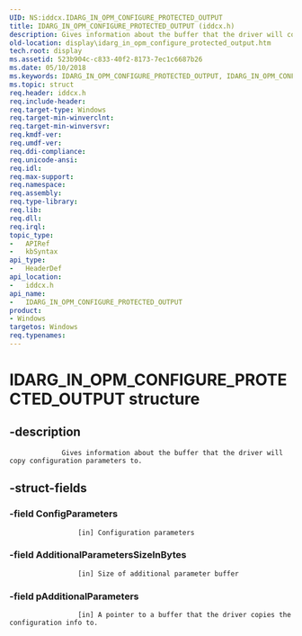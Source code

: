 ```yaml
---
UID: NS:iddcx.IDARG_IN_OPM_CONFIGURE_PROTECTED_OUTPUT
title: IDARG_IN_OPM_CONFIGURE_PROTECTED_OUTPUT (iddcx.h)
description: Gives information about the buffer that the driver will copy configuration parameters to.
old-location: display\idarg_in_opm_configure_protected_output.htm
tech.root: display
ms.assetid: 523b904c-c833-40f2-8173-7ec1c6687b26
ms.date: 05/10/2018
ms.keywords: IDARG_IN_OPM_CONFIGURE_PROTECTED_OUTPUT, IDARG_IN_OPM_CONFIGURE_PROTECTED_OUTPUT structure [Display Devices], display.idarg_in_opm_configure_protected_output, iddcx/IDARG_IN_OPM_CONFIGURE_PROTECTED_OUTPUT
ms.topic: struct
req.header: iddcx.h
req.include-header: 
req.target-type: Windows
req.target-min-winverclnt: 
req.target-min-winversvr: 
req.kmdf-ver: 
req.umdf-ver: 
req.ddi-compliance: 
req.unicode-ansi: 
req.idl: 
req.max-support: 
req.namespace: 
req.assembly: 
req.type-library: 
req.lib: 
req.dll: 
req.irql: 
topic_type:
-	APIRef
-	kbSyntax
api_type:
-	HeaderDef
api_location:
-	iddcx.h
api_name:
-	IDARG_IN_OPM_CONFIGURE_PROTECTED_OUTPUT
product:
- Windows
targetos: Windows
req.typenames: 
---
```


# IDARG_IN_OPM_CONFIGURE_PROTECTED_OUTPUT structure


## -description



                 Gives information about the buffer that the driver will copy configuration parameters to.
             


## -struct-fields




### -field ConfigParameters


                     [in] Configuration parameters
                 


### -field AdditionalParametersSizeInBytes


                     [in] Size of additional parameter buffer
                 


### -field pAdditionalParameters


                     [in] A pointer to a buffer that the driver copies the configuration info to.
                 

